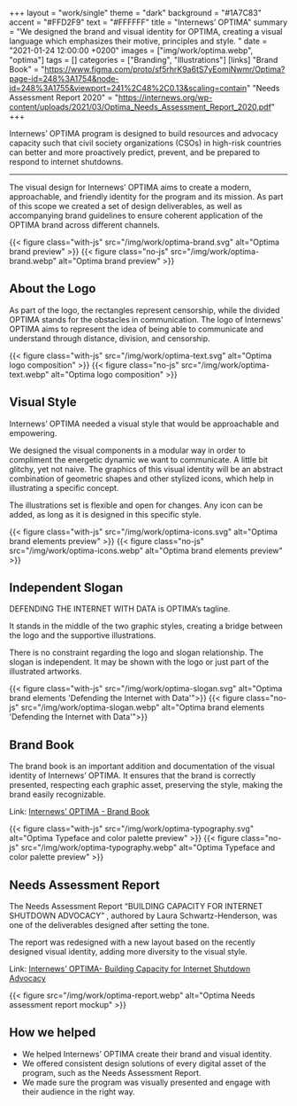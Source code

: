 +++
layout = "work/single"
theme = "dark"
background = "#1A7C83"
accent = "#FFD2F9"
text = "#FFFFFF"
title = "Internews’ OPTIMA"
summary = "We designed the brand and visual identity for OPTIMA, creating a visual language which emphasizes their motive, principles and style. "
date = "2021-01-24 12:00:00 +0200"
images = ["img/work/optima.webp", "optima"]
tags = []
categories = ["Branding", "Illustrations"]
[links]
    "Brand Book" = "https://www.figma.com/proto/sf5rhrK9a6tS7yEomiNwmr/Optima?page-id=248%3A1754&node-id=248%3A1755&viewport=241%2C48%2C0.13&scaling=contain"
    "Needs Assessment Report 2020" = "https://internews.org/wp-content/uploads/2021/03/Optima_Needs_Assessment_Report_2020.pdf"
+++

Internews’ OPTIMA program is designed to build resources and advocacy capacity such that civil society organizations (CSOs) in high-risk countries can better and more proactively predict, prevent, and be prepared to respond to internet shutdowns.

---

The visual design for Internews’ OPTIMA aims to create a modern, approachable, and friendly identity for the program and its mission. As part of this scope we created a set of design deliverables, as well as accompanying brand guidelines to ensure coherent application of the OPTIMA brand across different channels.

{{< figure class="with-js" src="/img/work/optima-brand.svg" alt="Optima brand preview" >}}
{{< figure class="no-js" src="/img/work/optima-brand.webp" alt="Optima brand preview" >}}


## About the Logo

As part of the logo, the rectangles represent censorship, while the divided OPTIMA stands for the obstacles in communication. The logo of Internews' OPTIMA aims to represent the idea of being able to communicate and understand through distance, division, and censorship. 

{{< figure class="with-js" src="/img/work/optima-text.svg" alt="Optima logo composition" >}}
{{< figure class="no-js" src="/img/work/optima-text.webp" alt="Optima logo composition" >}}

## Visual Style

Internews’ OPTIMA needed a visual style that would be approachable and empowering. 

We designed the visual components in a modular way in order to compliment the energetic dynamic we want to communicate. A little bit glitchy, yet not naive. The graphics of this visual identity will be an abstract combination of geometric shapes and other stylized icons, which help in illustrating a specific concept. 

The illustrations set is flexible and open for changes. Any icon can be added, as long as it is designed in this specific style.

{{< figure class="with-js" src="/img/work/optima-icons.svg" alt="Optima brand elements preview" >}}
{{< figure class="no-js" src="/img/work/optima-icons.webp" alt="Optima brand elements preview" >}}

## Independent Slogan

DEFENDING THE INTERNET WITH DATA is OPTIMA’s tagline. 

It stands in the middle of the two graphic styles, creating a bridge between the logo and the supportive illustrations. 

There is no constraint regarding the logo and slogan relationship. The slogan is independent. It may be shown with the logo or just part of the illustrated artworks.

{{< figure class="with-js" src="/img/work/optima-slogan.svg" alt="Optima brand elements 'Defending the Internet with Data'">}}
{{< figure class="no-js" src="/img/work/optima-slogan.webp" alt="Optima brand elements 'Defending the Internet with Data'">}}

## Brand Book

The brand book is an important addition and documentation of the visual identity of Internews’ OPTIMA. It ensures that the brand is correctly presented, respecting each graphic asset, preserving the style, making the brand easily recognizable.

Link: [Internews’ OPTIMA - Brand Book](https://www.figma.com/proto/sf5rhrK9a6tS7yEomiNwmr/Optima?page-id=248%3A1754&node-id=248%3A1755&viewport=241%2C48%2C0.13&scaling=contain)

{{< figure class="with-js" src="/img/work/optima-typography.svg" alt="Optima Typeface and color palette preview" >}}
{{< figure class="no-js" src="/img/work/optima-typography.webp" alt="Optima Typeface and color palette preview" >}}

## Needs Assessment Report

The Needs Assessment Report “BUILDING CAPACITY FOR INTERNET SHUTDOWN ADVOCACY” , authored by Laura Schwartz-Henderson, was one of the deliverables designed after setting the tone. 

The report was redesigned with a new layout based on the recently designed visual identity, adding more diversity to the visual style.

Link: [Internews’ OPTIMA- Building Capacity for Internet Shutdown Advocacy](https://internews.org/wp-content/uploads/2021/03/Optima_Needs_Assessment_Report_2020.pdf)

{{< figure src="/img/work/optima-report.webp" alt="Optima Needs assessment report mockup" >}}

## How we helped

- We helped Internews’ OPTIMA create their brand and visual identity.
- We offered consistent design solutions of every digital asset of the program, such as the Needs Assessment Report.
- We made sure the program was visually presented and engage with their audience in the right way.